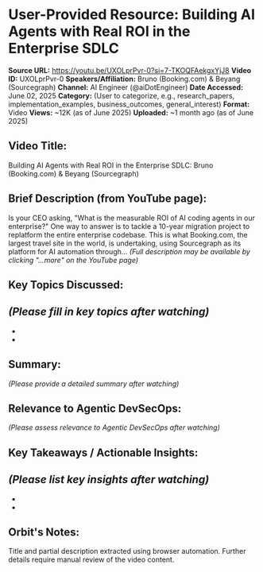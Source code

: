 # User-Provided Resource: Building AI Agents with Real ROI in the Enterprise SDLC

**Source URL:** https://youtu.be/UXOLprPvr-0?si=7-TKOQFAekgxYjJ8
**Video ID:** UXOLprPvr-0
**Speakers/Affiliation:** Bruno (Booking.com) & Beyang (Sourcegraph)
**Channel:** AI Engineer (@aiDotEngineer)
**Date Accessed:** June 02, 2025
**Category:** (User to categorize, e.g., research_papers, implementation_examples, business_outcomes, general_interest)
**Format:** Video
**Views:** ~12K (as of June 2025)
**Uploaded:** ~1 month ago (as of June 2025)

## Video Title:
Building AI Agents with Real ROI in the Enterprise SDLC: Bruno (Booking.com) & Beyang (Sourcegraph)

## Brief Description (from YouTube page):
Is your CEO asking, "What is the measurable ROI of AI coding agents in our enterprise?" One way to answer is to tackle a 10-year migration project to replatform the entire enterprise codebase. This is what Booking.com, the largest travel site in the world, is undertaking, using Sourcegraph as its platform for AI automation through...
*(Full description may be available by clicking "...more" on the YouTube page)*

## Key Topics Discussed:
*(Please fill in key topics after watching)*
-   
-   
-   

## Summary:
*(Please provide a detailed summary after watching)*

## Relevance to Agentic DevSecOps:
*(Please assess relevance to Agentic DevSecOps after watching)*

## Key Takeaways / Actionable Insights:
*(Please list key insights after watching)*
-   
-   
-   

## Orbit's Notes:
Title and partial description extracted using browser automation. Further details require manual review of the video content.
